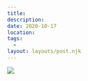 ```yaml
---
title:
description:
date: 2020-10-17
location:
tags:
  -
layout: layouts/post.njk
---
```




![](https://d2w9rnfcy7mm78.cloudfront.net/9142519/original_1ce787a8ab04daee0df3b55866fb5f61.png?1602889540?bc=0)
